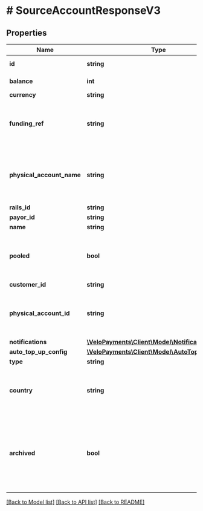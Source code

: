 # # SourceAccountResponseV3

## Properties

Name | Type | Description | Notes
------------ | ------------- | ------------- | -------------
**id** | **string** | Source Account Id |
**balance** | **int** | Decimal implied | [optional]
**currency** | **string** |  | [optional]
**funding_ref** | **string** | The funding reference (will not be set for DECOUPLED accounts). | [optional]
**physical_account_name** | **string** | The physical account name (will not be set for DECOUPLED accounts). | [optional]
**rails_id** | **string** |  |
**payor_id** | **string** |  | [optional]
**name** | **string** |  | [optional]
**pooled** | **bool** | The pooled account flag (will not be set for DECOUPLED accounts). | [optional]
**customer_id** | **string** |  | [optional]
**physical_account_id** | **string** | The physical account id (will not be set for DECOUPLED accounts). | [optional]
**notifications** | [**\VeloPayments\Client\Model\Notifications2**](Notifications2.md) |  | [optional]
**auto_top_up_config** | [**\VeloPayments\Client\Model\AutoTopUpConfig2**](AutoTopUpConfig2.md) |  | [optional]
**type** | **string** |  |
**country** | **string** | The two character ISO country code for the associated account | [optional]
**archived** | **bool** | A flag for whether the source account has been archived.  Only present in the response if true. | [optional]

[[Back to Model list]](../../README.md#models) [[Back to API list]](../../README.md#endpoints) [[Back to README]](../../README.md)
